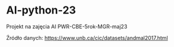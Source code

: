 # AI-python-23
Projekt na zajęcia AI PWR-CBE-5rok-MGR-maj23


Źródło danych:
https://www.unb.ca/cic/datasets/andmal2017.html

